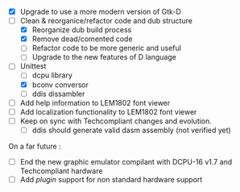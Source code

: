 - [x] Upgrade to use a more modern version of Gtk-D
- [ ] Clean & reorganice/refactor code and dub structure
  - [x] Reorganize dub build process
  - [x] Remove dead/comented code
  - [ ] Refactor code to be more generic and useful
  - [ ] Upgrade to the new features of D language
- [ ] Unittest
  - [ ] dcpu library
  - [x] bconv conversor
  - [ ] ddis dissambler
- [ ] Add help information to LEM1802 font viewer
- [ ] Add localization functionality to LEM1802 font viewer
- [ ] Keep on sync with Techcompliant changes and evolution.
  - [ ] ddis should generate valid dasm assembly (not verified yet)

On a far future :
- [ ] End the new graphic emulator compilant with DCPU-16 v1.7 and Techcompliant hardware
- [ ] Add *plugin* support for non standard hardware support
